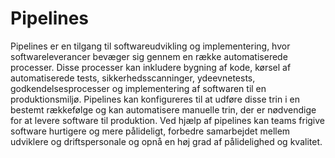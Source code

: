 # Pipelines

Pipelines er en tilgang til softwareudvikling og implementering, hvor softwareleverancer bevæger sig gennem en række automatiserede processer. Disse processer kan inkludere bygning af kode, kørsel af automatiserede tests, sikkerhedsscanninger, ydeevnetests, godkendelsesprocesser og implementering af softwaren til en produktionsmiljø. Pipelines kan konfigureres til at udføre disse trin i en bestemt rækkefølge og kan automatisere manuelle trin, der er nødvendige for at levere software til produktion. Ved hjælp af pipelines kan teams frigive software hurtigere og mere pålideligt, forbedre samarbejdet mellem udviklere og driftspersonale og opnå en høj grad af pålidelighed og kvalitet.
